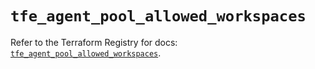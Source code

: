 # `tfe_agent_pool_allowed_workspaces`

Refer to the Terraform Registry for docs: [`tfe_agent_pool_allowed_workspaces`](https://registry.terraform.io/providers/hashicorp/tfe/0.67.1/docs/resources/agent_pool_allowed_workspaces).
